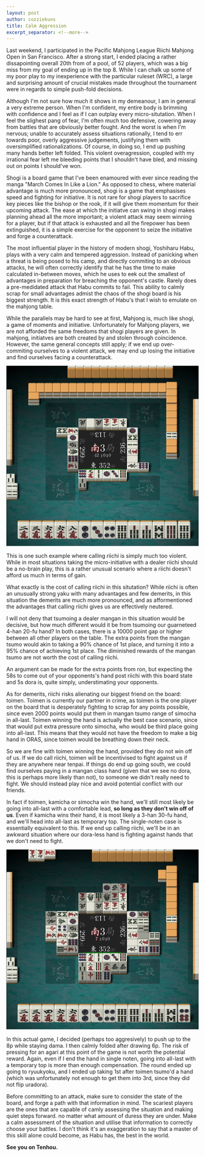 ```yaml
---
layout: post
author: cozziekuns
title: Calm Aggression
excerpt_separator: <!--more-->
---
```


Last weekend, I participated in the Pacific Mahjong League Riichi Mahjong Open in San Francisco. 
After a strong start, I ended placing a rather dissapointing overall 20th from of a pool, of 52 
players, which was a big miss from my goal of ending up in the top 8. While I can chalk up some 
of my poor play to my inexperience with the particular ruleset (WRC), a large and surprising amount 
of crucial mistakes made throughout the tournament were in regards to simple push-fold decisions. 

Although I'm not sure how much it shows in my demeanour, I am in general a very extreme person. 
When I'm confident, my entire body is brimming with confidence and I feel as if I can outplay every 
micro-situtation. When I feel the slighest pang of fear, I'm often much too defensive, cowering 
away from battles that are obviously better fought. And the worst is when I'm nervous; unable to 
accurately assess situations rationally, I tend to err towards poor, overly aggressive judgements, 
justifying them with oversimplified rationalizations. Of course, in doing so, I end up pushing many 
hands better left folded. This violent overagression, coupled with my irrational fear left me 
bleeding points that I shouldn't have bled, and missing out on points I should've won.

Shogi is a board game that I've been enamoured with ever since reading the manga "March Comes In 
Like a Lion." As opposed to chess, where material advantage is much more pronounced, shogi is a 
game that emphasises speed and fighting for initiative. It is not rare for shogi players to 
sacrifice key pieces like the bishop or the rook, if it will give them momentum for their upcoming 
attack. The ease at which the initiatve can swing in shogi makes planning ahead all the more 
important; a violent attack may seem winning for a player, but if that attack is exhausted and all 
the firepower has been extinguished, it is a simple exercise for the opponent to seize the 
initiative and forge a counterattack.

The most influential player in the history of modern shogi, Yoshiharu Habu, plays with a very calm 
and tempered aggression. Instead of panicking when a threat is being posed to his camp, and 
directly commiting to an obvious attacks, he will often correctly identify that he has the time to 
make calculated in-between moves, which he uses to eek out the smallest of advantages in 
preparation for breaching the opponent's castle. Rarely does a pre-medidated attack that Habu 
commits to fail. This ability to calmly scrap for small advantages admist the chaos of the shogi 
board is his biggest strength. It is this exact strength of Habu's that I wish to emulate on the 
mahjong table.

While the parallels may be hard to see at first, Mahjong is, much like shogi, a game of moments and 
initiative. Unfortunately for Mahjong players, we are not afforded the same freedoms that shogi 
players are given. In mahjong, initiatves are both created by and stolen through coincidence. 
However, the same general concepts still apply; if we end up over-commiting ourselves to a violent 
attack, we may end up losing the initiative and find ourselves facing a counterattack.

![5-1](/assets/img/5-1.png)

This is one such example where calling riichi is simply much too violent. While in most situations 
taking the micro-initiative with a dealer riichi should be a no-brain play, this is a rather 
unusual scenario where a riichi doesn't afford us much in terms of gain.

What exactly is the cost of calling riichi in this situtation? While riichi is often an unusually 
strong yaku with many advantages and few demerits, in this situation the demerits are much more 
pronounced, and as afformentioned the advantages that calling riichi gives us are effectively 
neutered.

I will not deny that  tsumoing a dealer mangan in this situation would be decisive, but how much 
different would it be from tsumoing our guarneteed 4-han 20-fu hand? In both cases, there is a 
10000 point gap or higher between all other players on the table. The extra points from the mangan 
tsumo would akin to taking a 90% chance of 1st place, and turning it into a 95% chance of achieving 
1st place. The diminished rewards of the mangan tsumo are not worth the cost of calling riichi.

An argument can be made for the extra points from ron, but expecting the 58s to come out of your 
opponents's hand post riichi with this board state and 5s dora is, quite simply, understimating 
your opponents.

As for demerits, riichi risks alienating our biggest friend on the board: toimen. Toimen is 
currently our partner in crime, as toimen is the one player on the board that is desperately 
fighting to scrap for any points possible, since even 2000 points would put them in mangan tsumo 
range of simocha in all-last. Toimen winning the hand is actually the best case scenario, since 
that would put extra pressure onto simocha, who would be third place going into all-last. This 
means that they would not have the freedom to make a big hand in ORAS, since toimen would be 
breathing down their neck.

So we are fine with toimen winning the hand, provided they do not win off of us. If we do call 
riichi, toimen will be incentivised to fight against us if they are anywhere near tenpai. If things 
do end up going south, we could find ourselves paying in a mangan class hand (given that we 
see no dora, this is perhaps more likely than not), to someone we didn't really need to fight. We 
should instead play nice and avoid potential conflict with our friends.

In fact if toimen, kamicha or simocha win the hand, we'll still most likely be going into all-last 
with a comfortable lead, **so long as they don't win off of us**. Even if kamicha wins their hand, 
it is most likely a 3-han 30-fu hand, and we'll head into all-last as temporary top. The 
single-noten case is essentially equivalent to this. If we end up calling riichi, we'll be in an 
awkward situation where our dora-less hand is fighting against hands that we don't need to fight.

![5-2](/assets/img/5-2.png)

In this actual game, I decided (perhaps too aggresively) to push up to the 8p while staying dama. 
I then calmly folded after drawing 6p. The risk of pressing for an agari at this point of the game 
is not worth the potential reward. Again, even if I end the hand in single noten, going into 
all-last with a temporary top is more than enough compensation. The round ended up going to 
ryuukyoku, and I ended up taking 1st after toimen tsumo'd a hand (which was unfortunately not 
enough to get them into 3rd, since they did not flip uradora).

Before committing to an attack, make sure to consider the state of the board, and forge a path with 
that information in mind. The scariest players are the ones that are capable of camly assessing the 
situation and making quiet steps forward. no matter what amount of duress they are under. Make a 
calm assessment of the situation and utilise that information to correctly choose your battles. 
I don't think it's an exaggeration to say that a master of this skill alone could become, as Habu 
has, the best in the world.

**See you on Tenhou.**